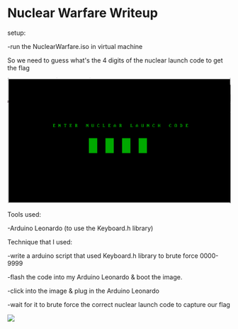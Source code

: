 # Nuclear Warfare Writeup

setup: 

-run the NuclearWarfare.iso in virtual machine

So we need to guess what's the 4 digits of the nuclear launch code to get the flag

![](img.png)

Tools used:

-Arduino Leonardo (to use the Keyboard.h library)

Technique that I used:

-write a arduino script that used Keyboard.h library to brute force 0000-9999

-flash the code into my Arduino Leonardo & boot the image.

-click into the image & plug in the Arduino Leonardo 

-wait for it to brute force the correct nuclear launch code to capture our flag

![](poc.gif)
